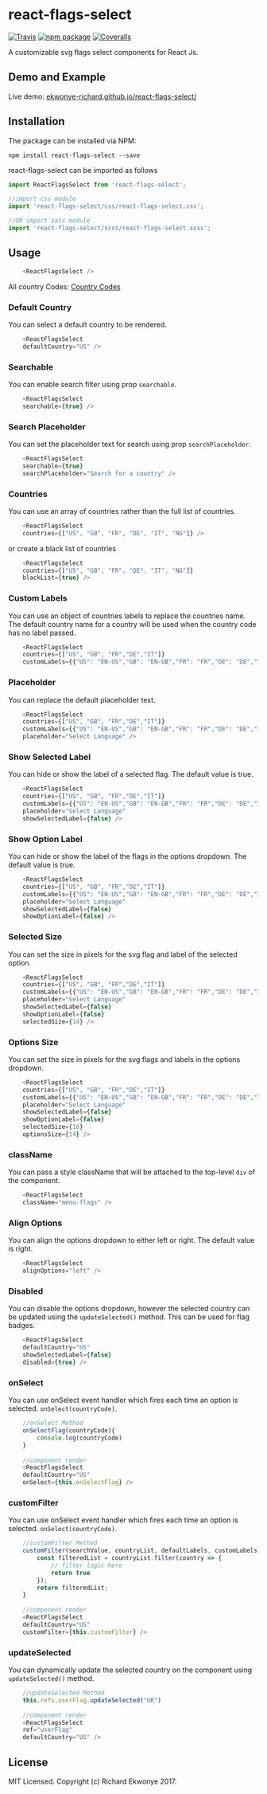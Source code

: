 # react-flags-select

[![Travis][build-badge]][build]
[![npm package][npm-badge]][npm]
[![Coveralls][coveralls-badge]][coveralls]

A customizable svg flags select components for React Js.

## Demo and Example
Live demo: [ekwonye-richard.github.io/react-flags-select/](https://ekwonye-richard.github.io/react-flags-select/)

## Installation
The package can be installed via NPM:
```
npm install react-flags-select --save
```
react-flags-select can be imported as follows

```javascript
import ReactFlagsSelect from 'react-flags-select';

//import css module
import 'react-flags-select/css/react-flags-select.css';

//OR import sass module
import 'react-flags-select/scss/react-flags-select.scss';

```

## Usage

```javascript
    <ReactFlagsSelect />
```

All country Codes: [Country Codes](https://github.com/ekwonye-richard/react-flags-select/blob/master/src/countries.js)

### Default Country

You can select a default country to be rendered.

```javascript
    <ReactFlagsSelect
    defaultCountry="US" />
```

### Searchable

You can enable search filter using prop `searchable`.

```javascript
    <ReactFlagsSelect
    searchable={true} />
```

### Search Placeholder

You can set the placeholder text for search using prop `searchPlaceholder`.

```javascript
    <ReactFlagsSelect
    searchable={true}
    searchPlaceholder="Search for a country" />
```


### Countries

You can use an array of countries rather than the full list of countries.

```javascript
    <ReactFlagsSelect
    countries={["US", "GB", "FR", "DE", "IT", "NG"]} />
```
or create a black list of countries

```javascript
    <ReactFlagsSelect
    countries={["US", "GB", "FR", "DE", "IT", "NG"]}
    blackList={true} />
```

### Custom Labels

You can use an object of countries labels to replace the countries name. The default country name for a country will be used when the country code has no label passed.

```javascript
    <ReactFlagsSelect
    countries={["US", "GB", "FR","DE","IT"]}
    customLabels={{"US": "EN-US","GB": "EN-GB","FR": "FR","DE": "DE","IT": "IT"}} />
```

### Placeholder

You can replace the default placeholder text.

```javascript
    <ReactFlagsSelect
    countries={["US", "GB", "FR","DE","IT"]}
    customLabels={{"US": "EN-US","GB": "EN-GB","FR": "FR","DE": "DE","IT": "IT"}}
    placeholder="Select Language" />
```

### Show Selected Label

You can hide or show the label of a selected flag. The default value is true.

```javascript
    <ReactFlagsSelect
    countries={["US", "GB", "FR","DE","IT"]}
    customLabels={{"US": "EN-US","GB": "EN-GB","FR": "FR","DE": "DE","IT": "IT"}}
    placeholder="Select Language"
    showSelectedLabel={false} />
```

### Show Option Label

You can hide or show the label of the flags in the options dropdown. The default value is true.

```javascript
    <ReactFlagsSelect
    countries={["US", "GB", "FR","DE","IT"]}
    customLabels={{"US": "EN-US","GB": "EN-GB","FR": "FR","DE": "DE","IT": "IT"}}
    placeholder="Select Language"
    showSelectedLabel={false}
    showOptionLabel={false} />
```

### Selected Size

You can set the size in pixels for the svg flag and label of the selected option.

```javascript
    <ReactFlagsSelect
    countries={["US", "GB", "FR","DE","IT"]}
    customLabels={{"US": "EN-US","GB": "EN-GB","FR": "FR","DE": "DE","IT": "IT"}}
    placeholder="Select Language"
    showSelectedLabel={false}
    showOptionLabel={false}
    selectedSize={14} />
```

### Options Size

You can set the size in pixels for the svg flags and labels in the options dropdown.
```javascript
    <ReactFlagsSelect
    countries={["US", "GB", "FR","DE","IT"]}
    customLabels={{"US": "EN-US","GB": "EN-GB","FR": "FR","DE": "DE","IT": "IT"}}
    placeholder="Select Language"
    showSelectedLabel={false}
    showOptionLabel={false}
    selectedSize={18}
    optionsSize={14} />
```

### className

You can pass a style className that will be attached to the top-level `div` of the component.

```javascript
    <ReactFlagsSelect
    className="menu-flags" />
```

### Align Options

You can align the options dropdown to  either left or right. The default value is right.

```javascript
    <ReactFlagsSelect
    alignOptions="left" />
```

### Disabled

You can disable the options dropdown, however the selected country can be updated using the `updateSelected()` method. This can be used for flag badges.

```javascript
    <ReactFlagsSelect
    defaultCountry="US"
    showSelectedLabel={false}
    disabled={true} />
```

### onSelect

You can use onSelect event handler which fires each time an option is selected.
`onSelect(countryCode)`.

```javascript
    //onSelect Method
    onSelectFlag(countryCode){
        console.log(countryCode)
    }
    
    //component render
    <ReactFlagsSelect
    defaultCountry="US"
    onSelect={this.onSelectFlag} />
```

### customFilter

You can use onSelect event handler which fires each time an option is selected.
`onSelect(countryCode)`.

```javascript
    //customFilter Method
    customFilter(searchValue, countryList, defaultLabels, customLabels){
        const filteredList = countryList.filter(country => {
            // filter logic here
            return true
        });
        return filteredList;
    }
    
    //component render
    <ReactFlagsSelect
    defaultCountry="US"
    customFilter={this.customFilter} />
```


### updateSelected

You can dynamically update the selected country on the component using `updateSelected()` method.

```javascript
    //updateSelected Method
    this.refs.userFlag.updateSelected("UK")
    
    //component render
    <ReactFlagsSelect
    ref="userFlag"
    defaultCountry="US" />
```

## License
MIT Licensed. Copyright (c) Richard Ekwonye 2017.

[build-badge]: https://img.shields.io/travis/ekwonye-richard/react-flags-select/master.svg?style=flat-square
[build]: https://travis-ci.org/ekwonye-richard/react-flags-select

[npm-badge]: https://img.shields.io/npm/v/react-flags-select.svg?style=flat-square
[npm]: https://www.npmjs.org/package/react-flags-select

[coveralls-badge]: https://img.shields.io/coveralls/ekwonye-richard/react-flags-select/master.svg?style=flat-square
[coveralls]: https://coveralls.io/github/ekwonye-richard/react-flags-select
